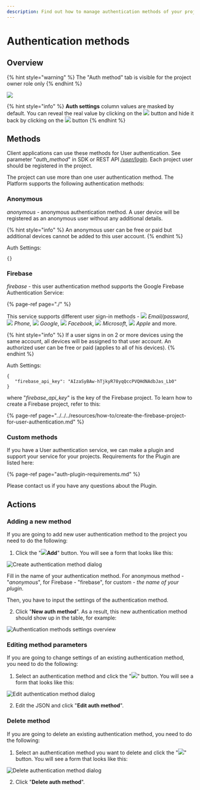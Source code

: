 ```yaml
---
description: Find out how to manage authentication methods of your project
---
```


# Authentication methods

## Overview

{% hint style="warning" %}
The "Auth method" tab is visible for the project owner role only
{% endhint %}

![](../../../.gitbook/assets/screenshot-2021-10-04-at-7.34.50-pm.png)

{% hint style="info" %}
**Auth settings** column values are masked by default. You can reveal the real value by clicking on the ![](../../../.gitbook/assets/closed-eye.svg) button and hide it back by clicking on the ![](../../../.gitbook/assets/opened-eye.svg) button
{% endhint %}

## Methods

Client applications can use these methods for User authentication. See parameter "_auth\_method_" in SDK or REST API [_/user/login_](https://backend.northghost.com/doc/user/index.html#!/user-controller/loginDevice). Each project user should be registered in the project. 

The project can use more than one user authentication method. The Platform supports the following authentication methods:

### Anonymous

_anonymous_ - anonymous authentication method. A user device will be registered as an anonymous user without any additional details. 

{% hint style="info" %}
An anonymous user can be free or paid but additional devices cannot be added to this user account.
{% endhint %}

Auth Settings:

```text
{}
```

### Firebase

_firebase_ - this user authentication method supports the Google Firebase Authentication Service:

{% page-ref page="./" %}

This service supports different user sign-in methods - ![](../../../.gitbook/assets/email_icon.png) _Email/password_, ![](../../../.gitbook/assets/phone_icon.svg) _Phone,_ ![](../../../.gitbook/assets/google_icon.svg) _Google_, ![](../../../.gitbook/assets/facebook_icon.svg) _Facebook_, ![](../../../.gitbook/assets/mslive_icon.svg) _Microsoft_, ![](../../../.gitbook/assets/apple_icon.png) _Apple_ and more. 

{% hint style="info" %}
If a user signs in on 2 or more devices using the same account, all devices will be assigned to that user account. An authorized user can be free or paid \(applies to all of his devices\).
{% endhint %}

Auth Settings:

```text
{
   "firebase_api_key": "AIzaSyBAw-hTjkyR78yqQccPVQHdNAdbJas_Lb0"
}
```

where "_firebase\_api\_key_" is the key of the Firebase project.  To learn how to create a Firebase project, refer to this: 

{% page-ref page="../../../resources/how-to/create-the-firebase-project-for-user-authentication.md" %}

### Custom methods

If you have a User authentication service, we can make a plugin and support your service for your projects. Requirements for the Plugin are listed here:

{% page-ref page="auth-plugin-requirements.md" %}

Please contact us if you have any questions about the Plugin.

## Actions

### Adding a new method

If you are going to add new user authentication method to the project you need to do the following:

1. Click the "![](../../../.gitbook/assets/plus_icon.jpeg)**Add**" button. You will see a form that looks like this:

![Create authentication method dialog](../../../.gitbook/assets/add_new_auth.png)

Fill in the name of your authentication method. For anonymous method - "_anonymous_", for Firebase - "firebase", for custom -  _the name of your plugin_.

Then, you have to input the settings of the authentication method.

   2. Click "**New auth method**". As a result, this new authentication method should show up in the table, for example:

![Authentication methods settings overview](../../../.gitbook/assets/auth_methods.png)

### Editing method parameters

If you are going to change settings of an existing authentication method, you need to do the following:

1. Select an authentication method and click the "![](../../../.gitbook/assets/edit_icon.png)" button. You will see a form that looks like this:

![Edit authentication method dialog](../../../.gitbook/assets/edit_auth_settings.png)

  2. Edit the JSON and click "**Edit auth method**". 

### Delete method

If you are going to delete an existing authentication method, you need to do the following:

1. Select an authentication method you want to delete and click the "![](../../../.gitbook/assets/delete_icon.png)" button. You will see a form that looks like this:

![Delete authentication method dialog](../../../.gitbook/assets/delete_auth_method.png)

   2. Click "**Delete auth method**". 



